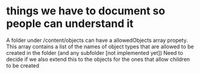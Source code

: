 # things we have to document so people can understand it 

A folder under /content/objects can have a allowedObjects array propety. This array contains a list of the names of object types that
are allowed to be created in the folder (and any subfolder [not implemented yet]) Need to decide if we also extend this to the objects
for the ones that allow children to be created